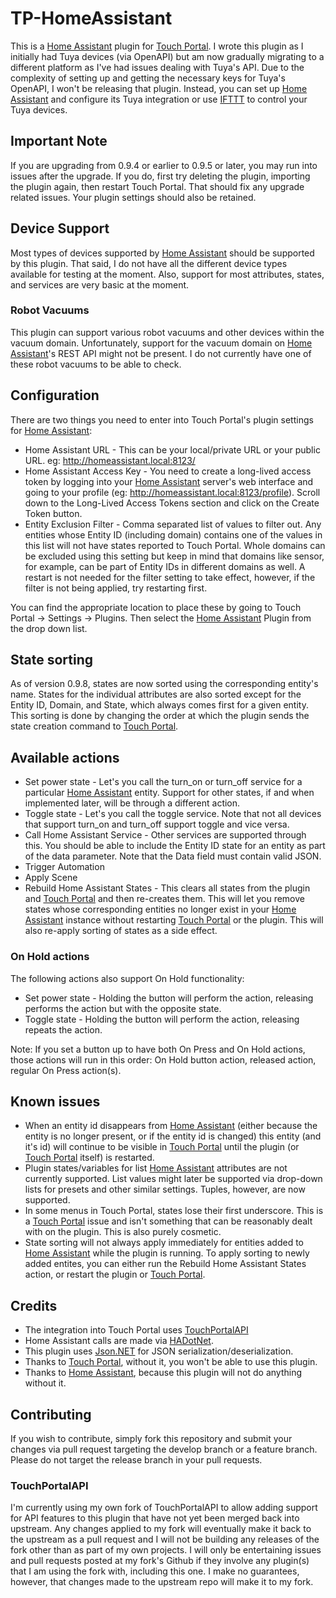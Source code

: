 # TP-HomeAssistant
This is a [Home Assistant](https://www.home-assistant.io/) plugin for [Touch Portal](https://www.touch-portal.com/). I wrote this plugin as I initially had Tuya devices (via OpenAPI) but am now gradually migrating to a different platform as I've had issues dealing with Tuya's API. Due to the complexity of setting up and getting the necessary keys for Tuya's OpenAPI, I won't be releasing that plugin. Instead, you can set up [Home Assistant](https://www.home-assistant.io/) and configure its Tuya integration or use [IFTTT](https://ifttt.com/home) to control your Tuya devices.

## Important Note
If you are upgrading from 0.9.4 or earlier to 0.9.5 or later, you may run into issues after the upgrade. If you do, first try deleting the plugin, importing the plugin again, then restart Touch Portal. That should fix any upgrade related issues. Your plugin settings should also be retained.

## Device Support
Most types of devices supported by [Home Assistant](https://www.home-assistant.io/) should be supported by this plugin. That said, I do not have all the different device types available for testing at the moment. Also, support for most attributes, states, and services are very basic at the moment.

### Robot Vacuums
This plugin can support various robot vacuums and other devices within the vacuum domain. Unfortunately, support for the vacuum domain on [Home Assistant](https://www.home-assistant.io/)'s REST API might not be present. I do not currently have one of these robot vacuums to be able to check.

## Configuration
There are two things you need to enter into Touch Portal's plugin settings for [Home Assistant](https://www.home-assistant.io/):
- Home Assistant URL - This can be your local/private URL or your public URL. eg: http://homeassistant.local:8123/
- Home Assistant Access Key - You need to create a long-lived access token by logging into your [Home Assistant](https://www.home-assistant.io/) server's web interface and going to your profile (eg: http://homeassistant.local:8123/profile). Scroll down to the Long-Lived Access Tokens section and click on the Create Token button.
- Entity Exclusion Filter - Comma separated list of values to filter out. Any entities whose Entity ID (including domain) contains one of the values in this list will not have states reported to Touch Portal. Whole domains can be excluded using this setting but keep in mind that domains like sensor, for example, can be part of Entity IDs in different domains as well. A restart is not needed for the filter setting to take effect, however, if the filter is not being applied, try restarting first.

You can find the appropriate location to place these by going to Touch Portal -> Settings -> Plugins. Then select the [Home Assistant](https://www.home-assistant.io/) Plugin from the drop down list.

## State sorting
As of version 0.9.8, states are now sorted using the corresponding entity's name. States for the individual attributes are also sorted except for the Entity ID, Domain, and State, which always comes first for a given entity. This sorting is done by changing the order at which the plugin sends the state creation command to [Touch Portal](https://www.touch-portal.com/).

## Available actions
- Set power state - Let's you call the turn_on or turn_off service for a particular [Home Assistant](https://www.home-assistant.io/) entity. Support for other states, if and when implemented later, will be through a different action.
- Toggle state - Let's you call the toggle service. Note that not all devices that support turn_on and turn_off support toggle and vice versa.
- Call Home Assistant Service - Other services are supported through this. You should be able to include the Entity ID state for an entity as part of the data parameter. Note that the Data field must contain valid JSON.
- Trigger Automation
- Apply Scene
- Rebuild Home Assistant States - This clears all states from the plugin and [Touch Portal](https://www.touch-portal.com/) and then re-creates them. This will let you remove states whose corresponding entities no longer exist in your [Home Assistant](https://www.home-assistant.io/) instance without restarting [Touch Portal](https://www.touch-portal.com/) or the plugin. This will also re-apply sorting of states as a side effect.

### On Hold actions
The following actions also support On Hold functionality:
- Set power state - Holding the button will perform the action, releasing performs the action but with the opposite state.
- Toggle state - Holding the button will perform the action, releasing repeats the action.

Note: If you set a button up to have both On Press and On Hold actions, those actions will run in this order: On Hold button action, released action, regular On Press action(s).

## Known issues
- When an entity id disappears from [Home Assistant](https://www.home-assistant.io/) (either because the entity is no longer present, or if the entity id is changed) this entity (and it's id) will continue to be visible in [Touch Portal](https://www.touch-portal.com/) until the plugin (or [Touch Portal](https://www.touch-portal.com/) itself) is restarted.
- Plugin states/variables for list [Home Assistant](https://www.home-assistant.io/) attributes are not currently supported. List values might later be supported via drop-down lists for presets and other similar settings. Tuples, however, are now supported.
- In some menus in Touch Portal, states lose their first underscore. This is a [Touch Portal](https://www.touch-portal.com/) issue and isn't something that can be reasonably dealt with on the plugin. This is also purely cosmetic.
- State sorting will not always apply immediately for entities added to [Home Assistant](https://www.home-assistant.io/) while the plugin is running. To apply sorting to newly added entites, you can either run the Rebuild Home Assistant States action, or restart the plugin or [Touch Portal](https://www.touch-portal.com/).

## Credits
- The integration into Touch Portal uses [TouchPortalAPI](https://github.com/tlewis17/TouchPortalAPI)
- Home Assistant calls are made via [HADotNet](https://github.com/qJake/HADotNet/).
- This plugin uses [Json.NET](https://github.com/JamesNK/Newtonsoft.Json) for JSON serialization/deserialization.
- Thanks to [Touch Portal](https://www.touch-portal.com/), without it, you won't be able to use this plugin.
- Thanks to [Home Assistant](https://www.home-assistant.io/), because this plugin will not do anything without it.

## Contributing
If you wish to contribute, simply fork this repository and submit your changes via pull request targeting the develop branch or a feature branch. Please do not target the release branch in your pull requests.

### TouchPortalAPI
I'm currently using my own fork of TouchPortalAPI to allow adding support for API features to this plugin that have not yet been merged back into upstream. Any changes applied to my fork will eventually make it back to the upstream as a pull request and I will not be building any releases of the fork other than as part of my own projects. I will only be entertaining issues and pull requests posted at my fork's Github if they involve any plugin(s) that I am using the fork with, including this one. I make no guarantees, however, that changes made to the upstream repo will make it to my fork.
